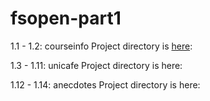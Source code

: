 # fsopen-part1
1.1 - 1.2: courseinfo
Project directory is [here](https://github.com/Pablo-fp/fsopen-part1/tree/main/1.1%20-%201.5%3A%20courseinfo):

1.3 - 1.11: unicafe
Project directory is here:

1.12 - 1.14: anecdotes
Project directory is here:
